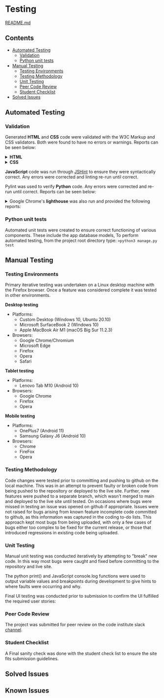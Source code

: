 # Testing

[README.md](README.md)

## Contents

- [Automated Testing](#Automated-Testing)
  - [Validation](#Validation)
  - [Python unit tests](#Python-unit-tests)
- [Manual Testing](#Manual-Testing)
  - [Testing Environments](#Testing-Environments)
  - [Testing Methodology](#Testing-Methodology)
  - [Unit Testing](#Unit-Testing)
  - [Peer Code Review](#Peer-Code-Review)
  - [Student Checklist](#Student-Checklist)
- [Solved Issues](#Solved-Issues)

## Automated Testing

### Validation

Generated **HTML** and **CSS** code were validated with the W3C Markup and CSS validators. Both were found to have no errors or warnings. Reports can be seen below:

<details>
<summary><b>HTML</b></summary>

[home page](design/testing/html_validation/homepage.pdf)

[category pages](design/testing/html_validation/category_pages.pdf)

[profile page](design/testing/html_validation/profile.pdf)

[events list](design/testing/html_validation/events.pdf)

[event details](design/testing/html_validation/event_details.pdf)

[basket](design/testing/html_validation/basket.pdf)

[checkout](design/testing/html_validation/checkout.pdf)

[checkout success](design/testing/html_validation/checkout_success.pdf)

</details>

<details>
<summary><b>CSS</b></summary>

</details>

**JavaScript** code was run through [JSHint](https://jshint.com/) to ensure they were syntactically correct. Any errors were corrected and linting re-run until correct.

Pylint was used to verify **Python** code. Any errors were corrected and re-run until correct. Reports can be seen below:


<details>

<summary>Google Chrome's <b>lighthouse</b> was also run and provided the following reports:</summary>

</details>

### Python unit tests

Automated unit tests were created to ensure correct functioning of various components. These include the app database models,
To perform automated testing, from the project root directory type:
`>python3 manage.py test`

## Manual Testing

### Testing Environments

Primary iterative testing was undertaken on a Linux desktop machine with the Firefox browser. Once a feature was considered complete it was tested in other environments.

**Desktop testing**

- Platforms:
  - Custom Desktop (Windows 10, Ubuntu 20.10)
  - Microsoft SurfaceBook 2 (Windows 10)
  - Apple MacBook Air M1 (macOS Big Sur 11.2.3)
- Browsers:
  - Google Chrome/Chromium
  - Microsoft Edge
  - Firefox
  - Opera
  - Safari

**Tablet testing**

- Platforms:
  - Lenovo Tab M10 (Android 10)
- Browsers:
  - Google Chrome
  - Firefox
  - Opera

**Mobile testing**

- Platforms:
  - OnePlus7 (Android 11)
  - Samsung Galaxy J6 (Android 10)
- Browsers:
  - Chrome
  - FireFox
  - Opera

### Testing Methodology

Code changes were tested prior to committing and pushing to github on the local machine. This was in an attempt to prevent faulty or broken code from being pushed to the repository or deployed to the live site. Further, new features were pushed to a separate branch, which wasn't merged to main and deployed to the live site until tested. On occasions where bugs were missed in testing an issue was opened on github if appropriate. Issues were not raised for bugs arising from known feature incomplete code committed to github, as this information was captured in the coding to-do lists. This approach kept most bugs from being uploaded, with only a few cases of bugs either too complex to be fixed for the current release, or those that introduced regressions in existing code being uploaded.

### Unit Testing

Manual unit testing was conducted iteratively by attempting to "break" new code. In this way most bugs were caught and fixed before committing to the repository and live site.

The python print() and JavaScript console.log functions were used to output variable values and breakpoints during development to give hints to where faults were occurring and why.

Final UI testing was conducted prior to submission to confirm the UI fulfilled the required user stories:

### Peer Code Review

The project was submitted for peer review on the code institute slack [channel]().

### Student Checklist

A Final sanity check was done with the student check list to ensure the site fits submission guidelines.

## Solved Issues

## Known Issues
